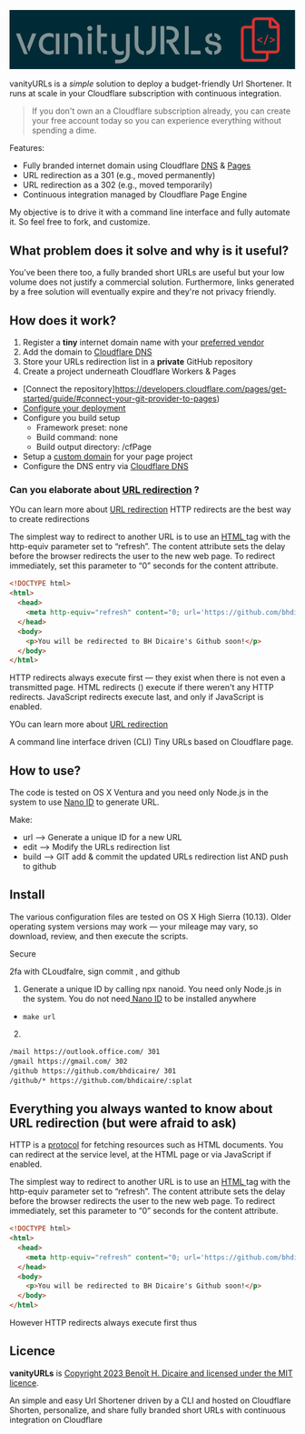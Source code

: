 ![logo](doc/logo.png)

vanityURLs is a _simple_ solution to deploy a budget-friendly Url Shortener. It runs at scale in your Cloudflare subscription with continuous integration.

> If you don't own an a Cloudflare subscription already, you can create your free account today so you can experience everything without spending a dime.

Features:
 * Fully branded internet domain using Cloudflare [DNS](https://www.cloudflare.com/en-ca/application-services/products/dns/) & [Pages](https://pages.cloudflare.com/)
 * URL redirection as a 301 (e.g., moved permanently)
 * URL redirection as a 302 (e.g., moved temporarily)
 * Continuous integration managed by Cloudflare Page Engine

My objective is to drive it with a command line interface and fully automate it. So feel free to fork, and customize.

## What problem does it solve and why is it useful?

You’ve been there too, a fully branded short URLs are useful but your low volume does not justify a commercial solution. Furthermore, links generated by a free solution will eventually expire and they're not privacy friendly.

## How does it work?

1. Register a __tiny__ internet domain name with your [preferred vendor](https://www.cloudflare.com/en-ca/products/registrar/)
2. Add the domain to [Cloudflare DNS](https://dash.cloudflare.com/)
3. Store your URLs redirection list in a __private__ GitHub repository
4. Create a project underneath Cloudflare Workers & Pages
  *  [Connect the repository]https://developers.cloudflare.com/pages/get-started/guide/#connect-your-git-provider-to-pages)
  * [Configure your deployment](https://developers.cloudflare.com/pages/get-started/guide/#configure-your-deployment)
  * Configure you build setup
    * Framework preset: none
    * Build command: none
    * Build output directory: /cfPage
  * Setup a [custom domain](https://developers.cloudflare.com/pages/platform/custom-domains/) for your page project
  * Configure the DNS entry via [Cloudflare DNS](https://dash.cloudflare.com/)

### Can you elaborate about [URL redirection](https://developer.mozilla.org/en-US/docs/Web/HTTP/Redirections#Overview) ?

YOu can learn more about [URL redirection](https://developer.mozilla.org/en-US/docs/Web/HTTP/Redirections#Overview)
HTTP redirects are the best way to create redirections

The simplest way to redirect to another URL is to use an [HTML <meta>](https://www.w3docs.com/learn-html/html-meta-tag.html) tag with the http-equiv parameter set to “refresh”. The content attribute sets the delay before the browser redirects the user to the new web page. To redirect immediately, set this parameter to “0” seconds for the content attribute.

```html
<!DOCTYPE html>
<html>
  <head>
    <meta http-equiv="refresh" content="0; url='https://github.com/bhdicaire'" />
  </head>
  <body>
    <p>You will be redirected to BH Dicaire's Github soon!</p>
  </body>
</html>
```

HTTP redirects always execute first — they exist when there is not even a transmitted page.
HTML redirects (<meta>) execute if there weren't any HTTP redirects.
JavaScript redirects execute last, and only if JavaScript is enabled.


YOu can learn more about [URL redirection](https://developer.mozilla.org/en-US/docs/Web/HTTP/Redirections#Overview)


A command line interface driven (CLI) Tiny URLs based on Cloudflare page.



## How to use?

The code is tested on OS X Ventura and you need only Node.js in the system to use [ Nano ID](https://github.com/ai/nanoid) to generate URL.

Make:
  * url --> Generate a unique ID for a new URL
  * edit --> Modify the URLs redirection list
  * build --> GIT add & commit the updated URLs redirection list AND push to github


## Install

The various configuration files are tested on OS X High Sierra (10.13). Older operating system versions may work — your mileage may vary, so download, review, and then execute the scripts.

Secure

2fa with CLoudfalre, sign commit , and github



1. Generate a unique ID by calling npx nanoid. You need only Node.js in the system. You do not need[ Nano ID](https://github.com/ai/nanoid) to be installed anywhere
 * `make url`
2.

```bash
/mail https://outlook.office.com/ 301
/gmail https://gmail.com/ 302
/github https://github.com/bhdicaire/ 301
/github/* https://github.com/bhdicaire/:splat
```

## Everything you always wanted to know about URL redirection (but were afraid to ask)

HTTP is a [protocol](https://developer.mozilla.org/en-US/docs/Web/HTTP/Resources_and_specifications) for fetching resources such as HTML documents. You can redirect at the service level, at the HTML page or via JavaScript if enabled.

The simplest way to redirect to another URL is to use an [HTML <meta>](https://www.w3docs.com/learn-html/html-meta-tag.html) tag with the http-equiv parameter set to “refresh”. The content attribute sets the delay before the browser redirects the user to the new web page. To redirect immediately, set this parameter to “0” seconds for the content attribute.

```html
<!DOCTYPE html>
<html>
  <head>
    <meta http-equiv="refresh" content="0; url='https://github.com/bhdicaire'" />
  </head>
  <body>
    <p>You will be redirected to BH Dicaire's Github soon!</p>
  </body>
</html>
```

However HTTP redirects always execute first thus


## Licence
**vanityURLs** is [Copyright 2023 Benoît H. Dicaire and licensed under the MIT licence](https://github.com/bhdicaire/vanityURLs/blob/master/LICENCE).

An simple and easy Url Shortener driven by a CLI and hosted on Cloudflare
Shorten, personalize, and share fully branded short URLs with continuous integration on Cloudflare
